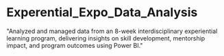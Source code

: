 # Experential_Expo_Data_Analysis
"Analyzed and managed data from an 8-week interdisciplinary experiential learning program, delivering insights on skill development, mentorship impact, and program outcomes using Power BI."
